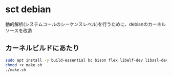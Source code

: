 # sct debian
動的解析(システムコールのシーケンスレベル)を行うために、debianのカーネルソースを改造

## カーネルビルドにあたり
```bash
sudo apt install -y build-essential bc bison flex libelf-dev libssl-dev libncurses5-dev
chmod +x make.sh
./make.sh
```
